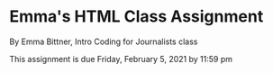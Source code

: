 # Emma's HTML Class Assignment

By Emma Bittner, Intro Coding for Journalists class

This assignment is due Friday, February 5, 2021 by 11:59 pm
